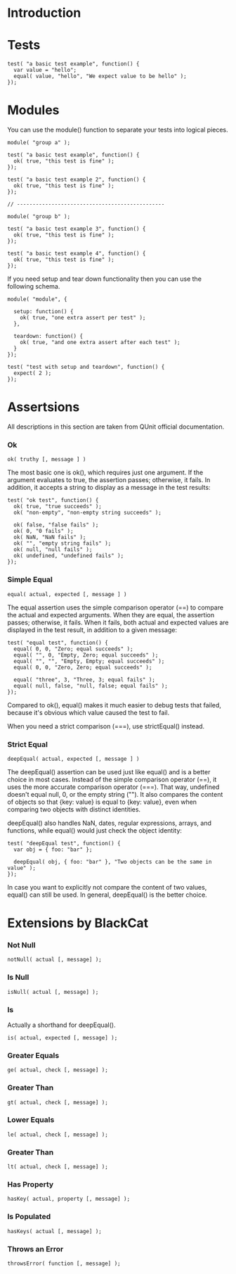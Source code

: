 # Introduction


# Tests

    test( "a basic test example", function() {
      var value = "hello";
      equal( value, "hello", "We expect value to be hello" );
    });

# Modules

You can use the module() function to separate your tests into logical pieces.

    module( "group a" );
    
    test( "a basic test example", function() {
      ok( true, "this test is fine" );
    });
    
    test( "a basic test example 2", function() {
      ok( true, "this test is fine" );
    });
    
    // -----------------------------------------------
    
    module( "group b" );
    
    test( "a basic test example 3", function() {
      ok( true, "this test is fine" );
    });
    
    test( "a basic test example 4", function() {
      ok( true, "this test is fine" );
    });

If you need setup and tear down functionality then you can use the following schema.

    module( "module", {
      
      setup: function() {
        ok( true, "one extra assert per test" );
      }, 
      
      teardown: function() {
        ok( true, "and one extra assert after each test" );
      }
    });
    
    test( "test with setup and teardown", function() {
      expect( 2 );
    });

# Assertsions

All descriptions in this section are taken from QUnit official documentation.

### Ok

    ok( truthy [, message ] )
    
The most basic one is ok(), which requires just one argument. If the argument evaluates to true, 
the assertion passes; otherwise, it fails. In addition, it accepts a string to display as a 
message in the test results:

    test( "ok test", function() {
      ok( true, "true succeeds" );
      ok( "non-empty", "non-empty string succeeds" );
     
      ok( false, "false fails" );
      ok( 0, "0 fails" );
      ok( NaN, "NaN fails" );
      ok( "", "empty string fails" );
      ok( null, "null fails" );
      ok( undefined, "undefined fails" );
    });
    

### Simple Equal

    equal( actual, expected [, message ] )

The equal assertion uses the simple comparison operator (==) to compare the actual and expected 
arguments. When they are equal, the assertion passes; otherwise, it fails. When it fails, both 
actual and expected values are displayed in the test result, in addition to a given message:

    test( "equal test", function() {
      equal( 0, 0, "Zero; equal succeeds" );
      equal( "", 0, "Empty, Zero; equal succeeds" );
      equal( "", "", "Empty, Empty; equal succeeds" );
      equal( 0, 0, "Zero, Zero; equal succeeds" );
     
      equal( "three", 3, "Three, 3; equal fails" );
      equal( null, false, "null, false; equal fails" );
    });    

Compared to ok(), equal() makes it much easier to debug tests that failed, because it's obvious 
which value caused the test to fail.  

When you need a strict comparison (===), use strictEqual() instead.

### Strict Equal

    deepEqual( actual, expected [, message ] )

The deepEqual() assertion can be used just like equal() and is a better choice in most cases. 
Instead of the simple comparison operator (==), it uses the more accurate comparison 
operator (===). That way, undefined doesn't equal null, 0, or the empty string (""). It also 
compares the content of objects so that {key: value} is equal to {key: value}, even when comparing 
two objects with distinct identities.

deepEqual() also handles NaN, dates, regular expressions, arrays, and functions, while equal() 
would just check the object identity:

    test( "deepEqual test", function() {
      var obj = { foo: "bar" };
     
      deepEqual( obj, { foo: "bar" }, "Two objects can be the same in value" );
    });

In case you want to explicitly not compare the content of two values, equal() can still be used. 
In general, deepEqual() is the better choice.


# Extensions by BlackCat

### Not Null

    notNull( actual [, message] );

### Is Null

    isNull( actual [, message] );

### Is

Actually a shorthand for deepEqual().

    is( actual, expected [, message] );

### Greater Equals

    ge( actual, check [, message] );

### Greater Than

    gt( actual, check [, message] );

### Lower Equals

    le( actual, check [, message] );

### Greater Than

    lt( actual, check [, message] );

### Has Property

    hasKey( actual, property [, message] );
    
### Is Populated

    hasKeys( actual [, message] );
    
### Throws an Error

    throwsError( function [, message] );